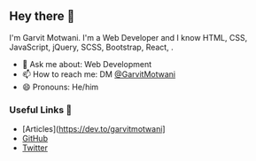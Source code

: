 ## Hey there 👋
I'm Garvit Motwani. I'm a Web Developer and I know HTML, CSS, JavaScript, jQuery, SCSS, Bootstrap, React, .
- 💬 Ask me about: Web Development
- 📫 How to reach me: DM [@GarvitMotwani](https://twitter.com/GarvitMotwani)
- 😄 Pronouns: He/him
### Useful Links 💙
- [Articles](https://dev.to/garvitmotwani]
- [GitHub](https://github.com/code-with-garvit/)
- [Twitter](https://twitter.com/GarvitMotwani)

